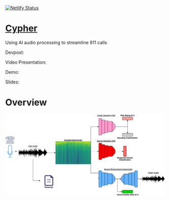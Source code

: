 [![Netlify Status](https://api.netlify.com/api/v1/badges/daef6d8b-413c-4ea0-a470-0249e6386f9f/deploy-status)](https://app.netlify.com/sites/cypherai/deploys)

# [Cypher](https://cypherai.tech/)

Using AI audio processing to streamline 911 calls

Devpost:

Video Presentation:

Demo:

Slides: 

# Overview

![](https://github.com/ayaanzhaque/Cypher/blob/main/images/cypher.png?raw=true)
